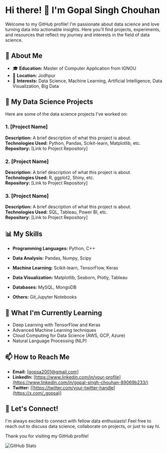 # Hi there! 👋 I'm Gopal Singh Chouhan

Welcome to my GitHub profile! I'm passionate about data science and love turning data into actionable insights. Here you'll find projects, experiments, and resources that reflect my journey and interests in the field of data science.

## 🌟 About Me

- 🎓 **Education:** Master of Computer Application from IGNOU
- 📍 **Location:** Jodhpur
- 🔭 **Interests:** Data Science, Machine Learning, Artificial Intelligence, Data Visualization, Big Data

## 🚀 My Data Science Projects

Here are some of the data science projects I've worked on:

### 1. [Project Name]
**Description:** A brief description of what this project is about.  
**Technologies Used:** Python, Pandas, Scikit-learn, Matplotlib, etc.  
**Repository:** [Link to Project Repository]

### 2. [Project Name]
**Description:** A brief description of what this project is about.  
**Technologies Used:** R, ggplot2, Shiny, etc.  
**Repository:** [Link to Project Repository]

### 3. [Project Name]
**Description:** A brief description of what this project is about.  
**Technologies Used:** SQL, Tableau, Power BI, etc.  
**Repository:** [Link to Project Repository]

## 📊 My Skills

- **Programming Languages:** Python, C++
- **Data Analysis:** Pandas, Numpy, Scipy
- **Machine Learning:** Scikit-learn, TensorFlow, Keras
- **Data Visualization:** Matplotlib, Seaborn, Plotly, Tableau

- **Databases:** MySQL,  MongoDB
- **Others:** Git,Jupyter Notebooks

## 🌱 What I'm Currently Learning

- Deep Learning with TensorFlow and Keras
- Advanced Machine Learning techniques
- Cloud Computing for Data Science (AWS, GCP, Azure)
- Natural Language Processing (NLP)

## 📫 How to Reach Me

- **Email:** [gopsa2001@gmail.com]
- **LinkedIn:** [https://www.linkedin.com/in/your-profile](https://www.linkedin.com/in/gopal-singh-chouhan-89069b233/)
- **Twitter:** [[https://twitter.com/your-twitter-handle](https://x.com/_gopsa)]


## 💬 Let's Connect!

I'm always excited to connect with fellow data enthusiasts! Feel free to reach out to discuss data science, collaborate on projects, or just to say hi.

Thank you for visiting my GitHub profile!

![GitHub Stats](https://github-readme-stats.vercel.app/api?username=gopsa2001&show_icons=true)
